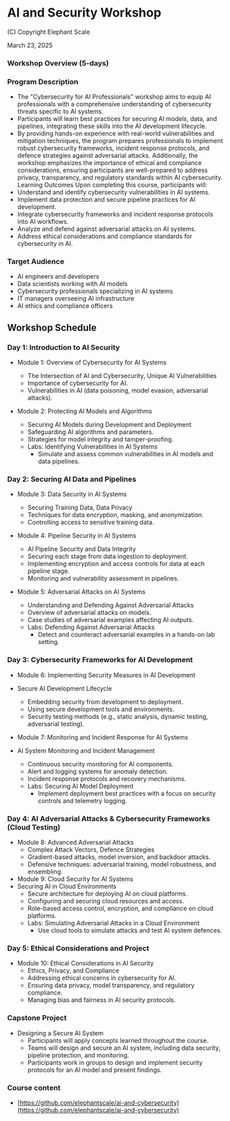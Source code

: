 ﻿# AI and Security Workshop

(C) Copyright Elephant Scale

March 23, 2025

### Workshop Overview (5-days)

### Program Description	
* The "Cybersecurity for AI Professionals" workshop aims to equip AI professionals with a comprehensive understanding of cybersecurity threats specific to AI systems. 
* Participants will learn best practices for securing AI models, data, and pipelines, integrating these skills into the AI development lifecycle. 
* By providing hands-on experience with real-world vulnerabilities and mitigation techniques, the program prepares professionals to implement robust cybersecurity frameworks, incident response protocols, and defence strategies against adversarial attacks. Additionally, the workshop emphasizes the importance of ethical and compliance considerations, ensuring participants are well-prepared to address privacy, transparency, and regulatory standards within AI cybersecurity.
Learning Outcomes	Upon completing this course, participants will:
* Understand and identify cybersecurity vulnerabilities in AI systems.
* Implement data protection and secure pipeline practices for AI development.
* Integrate cybersecurity frameworks and incident response protocols into AI workflows. 
* Analyze and defend against adversarial attacks on AI systems.
* Address ethical considerations and compliance standards for cybersecurity in AI.

### Target Audience	    
* AI engineers and developers
* Data scientists working with AI models
* Cybersecurity professionals specializing in AI systems
* IT managers overseeing AI infrastructure
* AI ethics and compliance officers




## Workshop Schedule

### Day 1: Introduction to AI Security
* Module 1: Overview of Cybersecurity for AI Systems
  * The Intersection of AI and Cybersecurity, Unique AI Vulnerabilities
  * Importance of cybersecurity for AI.
  * Vulnerabilities in AI (data poisoning, model evasion, adversarial attacks).

* Module 2: Protecting AI Models and Algorithms
  * Securing AI Models during Development and Deployment
  * Safeguarding AI algorithms and parameters.
  * Strategies for model integrity and tamper-proofing.
  * Labs: Identifying Vulnerabilities in AI Systems
    * Simulate and assess common vulnerabilities in AI models and data pipelines.


### Day 2: Securing AI Data and Pipelines

* Module 3: Data Security in AI Systems

  * Securing Training Data, Data Privacy
  * Techniques for data encryption, masking, and anonymization.
  * Controlling access to sensitive training data.

* Module 4: Pipeline Security in AI Systems
  * AI Pipeline Security and Data Integrity
  * Securing each stage from data ingestion to deployment.
  * Implementing encryption and access controls for data at each pipeline stage.
  * Monitoring and vulnerability assessment in pipelines.

* Module 5: Adversarial Attacks on AI Systems
  * Understanding and Defending Against Adversarial Attacks
  * Overview of adversarial attacks on models.
  * Case studies of adversarial examples affecting AI outputs.
  * Labs: Defending Against Adversarial Attacks
    * Detect and counteract adversarial examples in a hands-on lab setting.

### Day 3: Cybersecurity Frameworks for AI Development
* Module 6: Implementing Security Measures in AI Development
* Secure AI Development Lifecycle
  * Embedding security from development to deployment.
  * Using secure development tools and environments.
  * Security testing methods (e.g., static analysis, dynamic testing, adversarial testing).

* Module 7: Monitoring and Incident Response for AI Systems
* AI System Monitoring and Incident Management
  * Continuous security monitoring for AI components.
  * Alert and logging systems for anomaly detection.
  * Incident response protocols and recovery mechanisms.
  * Labs: Securing AI Model Deployment
    * Implement deployment best practices with a focus on security controls and telemetry logging.



### Day 4: AI Adversarial Attacks & Cybersecurity Frameworks (Cloud Testing)
* Module 8: Advanced Adversarial Attacks
  * Complex Attack Vectors, Defence Strategies
  * Gradient-based attacks, model inversion, and backdoor attacks.
  * Defensive techniques: adversarial training, model robustness, and ensembling.
* Module 9: Cloud Security for AI Systems
* Securing AI in Cloud Environments
  * Secure architecture for deploying AI on cloud platforms.
  * Configuring and securing cloud resources and access.
  * Role-based access control, encryption, and compliance on cloud platforms.
  * Labs: Simulating Adversarial Attacks in a Cloud Environment
    * Use cloud tools to simulate attacks and test AI system defences.


### Day 5: Ethical Considerations and Project
* Module 10: Ethical Considerations in AI Security
  * Ethics, Privacy, and Compliance
  * Addressing ethical concerns in cybersecurity for AI.
  * Ensuring data privacy, model transparency, and regulatory compliance.
  * Managing bias and fairness in AI security protocols.

### Capstone Project
* Designing a Secure AI System
  * Participants will apply concepts learned throughout the course.
  * Teams will design and secure an AI system, including data security, pipeline protection, and monitoring.
  * Participants work in groups to design and implement security protocols for an AI model and present findings.

### Course content
* [https://github.com/elephantscale/ai-and-cybersecurity](https://github.com/elephantscale/ai-and-cybersecurity)
